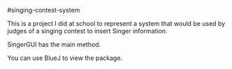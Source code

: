 #singing-contest-system

This is a project I did at school to represent a system that would be used
by judges of a singing contest to insert Singer information.

SingerGUI has the main method.

You can use BlueJ to view the package.

